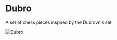 # Dubro
A set of chess pieces inspired by the Dubrovnik set

<img src="http://i.imgur.com/IItgbKv.png" alt="Dubro" />
